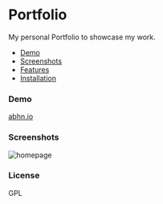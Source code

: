 # Portfolio

My personal Portfolio to showcase my work.

- [Demo](#demo)
- [Screenshots](#screenshots)
- [Features](#features)
- [Installation](#installation)

### Demo

[abhn.io](https://Insanedark.github.io)

### Screenshots

![homepage](tmp/screenshot.jpg?raw=true "Homepage")

### License

GPL

